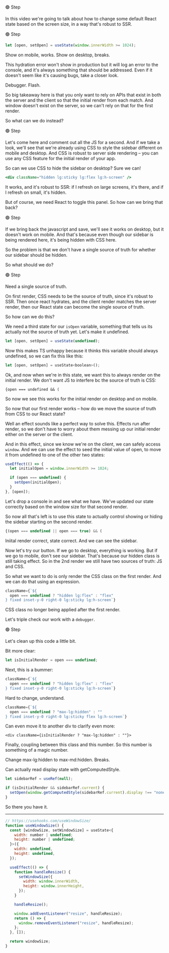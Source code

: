🟢 Step

In this video we're going to talk about how to change some default React state based on the screen size, in a way that's robust to SSR.

🟢 Step

```jsx
let [open, setOpen] = useState(window.innerWidth >= 1024);
```

Show on mobile, works. Show on desktop, breaks.

This hydration error won't show in production but it will log an error to the console, and
it's always something that should be addressed. Even if it doesn't seem like it's causing bugs,
take a closer look.

Debugger. Flash.

So big takeaway here is that you only want to rely on APIs that exist in both the server and the client
so that the initial render from each match. And window doesn't exist on the server, so we can't
rely on that for the first render.

So what can we do instead?

🟢 Step

Let's come here and comment out all the JS for a second. And if we take a look, we'll see that we're already using CSS to style the sidebar different on mobile and desktop. And CSS is robust to server side rendering – you can use any CSS feature for the initial render of your app.

So can we use CSS to hide the sidebar on desktop? Sure we can!

```jsx
<div className="hidden lg:sticky lg:flex lg:h-screen" />
```

It works, and it's robust to SSR: if I refresh on large screens, it's there, and if I refresh on small, it's hidden.

But of course, we need React to toggle this panel. So how can we bring that back?

🟢 Step

If we bring back the javascript and save, we'll see it works on desktop, but it doesn't work on mobile. And that's because even though our sidebar is being rendered here, it's being hidden with CSS here.

So the problem is that we don't have a single source of truth for whether our sidebar should be hidden.

So what should we do?

🟢 Step

Need a single source of truth.

On first render, CSS needs to be the source of truth, since it's robust to SSR. Then once react hydrates, and the client render matches the server render, then our React state can become the single source of truth.

So how can we do this?

We need a third state for our `isOpen` variable, something that tells us its actually not the source of truth yet. Let's make it undefined.

```jsx
let [open, setOpen] = useState(undefined);
```

Now this makes TS unhappy because it thinks this variable should always undefined, so we can fix this like this:

```jsx
let [open, setOpen] = useState<boolean>();
```

Ok, and now when we're in this state, we want this to always render on the initial render. We don't want JS to interfere bc the source of truth is CSS:

```
{open === undefined && (
```

So now we see this works for the initial render on desktop and on mobile.

So now that our first render works – how do we move the source of truth from CSS to our React state?

Well an effect sounds like a perfect way to solve this. Effects run after render, so we don't have to worry about them messing up our initial render either on the server or the client.

And in this effect, since we know we're on the client, we can safely access `window`. And we can use the effect to seed the initial value of open, to move it from undefined to one of the other two states:

```jsx
useEffect(() => {
  let initialOpen = window.innerWidth >= 1024;

  if (open === undefined) {
    setOpen(initialOpen);
  }
}, [open]);
```

Let's drop a console in and see what we have. We've updated our state correctly based on the window size for that second render.

So now all that's left is to use this state to actually control showing or hiding the sidebar starting on the second render.

```jsx
{(open === undefined || open === true) && (
```

Iniital render correct, state correct. And we can see the sidebar.

Now let's try our button. If we go to desktop, everything is working. But if we go to mobile, don't see our sidebar. That's because our hidden class is still taking effect. So in the 2nd render we still have two sources of truth: JS and CSS.

So what we want to do is only render the CSS class on the first render. And we can do that using an expression.

```jsx
className={`${
  open === undefined ? "hidden lg:flex" : "flex"
} fixed inset-y-0 right-0 lg:sticky lg:h-screen`}
```

CSS class no longer being applied after the first render.

Let's triple check our work with a `debugger`.

🟢 Step

Let's clean up this code a little bit.

Bit more clear:

```jsx
let isInitialRender = open === undefined;
```

Next, this is a bummer:

```jsx
className={`${
  open === undefined ? "hidden lg:flex" : "flex"
} fixed inset-y-0 right-0 lg:sticky lg:h-screen`}
```

Hard to change, understand.

```jsx
className={`${
  open === undefined ? "max-lg:hidden" : ""
} fixed inset-y-0 right-0 lg:sticky flex lg:h-screen`}
```

Can even move it to another div to clarify even more:

```
<div className={isInitialRender ? "max-lg:hidden" : ""}>
```

Finally, coupling between this class and this number. So this number is something of a magic number.

Change max-lg:hidden to max-md:hidden. Breaks.

Can actually read display state with getComputedStyle.

```jsx
let sidebarRef = useRef(null);
```

```jsx
if (isInitialRender && sidebarRef.current) {
  setOpen(window.getComputedStyle(sidebarRef.current).display !== "none");
}
```

So there you have it.

---

```jsx
// https://usehooks.com/useWindowSize/
function useWindowSize() {
  const [windowSize, setWindowSize] = useState<{
    width: number | undefined;
    height: number | undefined;
  }>({
    width: undefined,
    height: undefined,
  });

  useEffect(() => {
    function handleResize() {
      setWindowSize({
        width: window.innerWidth,
        height: window.innerHeight,
      });
    }

    handleResize();

    window.addEventListener("resize", handleResize);
    return () => {
      window.removeEventListener("resize", handleResize);
    };
  }, []);

  return windowSize;
}
```
